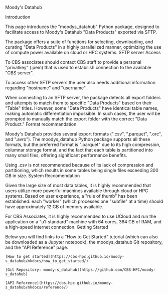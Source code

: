 Moody's Datahub

Introduction

This page introduces the "moodys_datahub" Python package, designed to facilitate access to Moody's Datahub "Data Products" exported via SFTP.

The package offers a suite of functions for selecting, downloading, and curating "Data Products" in a highly parallelized manner, optimizing the use of compute power available on cloud or HPC systems.
SFTP server Access

To CBS associates should contact CBS staff to provide a personal "privatkey" (.pem) that is used to estabilish connection to the available "CBS server".

To access other SFTP servers the user also needs additional information regarding "hostname" and "username".

When connecting to an SFTP server, the package detects all export folders and attempts to match them to specific "Data Products" based on their "Table" titles. However, some "Data Products" have identical table names, making automatic differentiation impossible. In such cases, the user will be prompted to manually match the export folder with the correct "Data Product."
Format recommandation

Moody's Datahub provides several export formats (".csv", ".parquet", ".orc", and ".avro"). The moodys_datahub Python package supports all these formats, but the preferred format is ".parquet" due to its high compression, columnar storage format, and the fact that each table is partitioned into many small files, offering significant performance benefits.

Using .csv is not recommended because of its lack of compression and partitioning, which results in some tables being single files exceeding 300 GB in size.
System Reccomendation

Given the large size of most data tables, it is highly recommended that users utilize more powerful machines available through cloud or HPC systems. Based on user experience, a "rule of thumb" has been established: each "worker" (which processes one "subfile" at a time) should have approximately 12 GB of memory available.

For CBS Associates, it is highly recommended to use UCloud and run the application on a "u1-standard" machine with 64 cores, 384 GB of RAM, and a high-speed internet connection.
Getting Started

Below you will find links to a "How to Get Started" tutorial (which can also be downloaded as a Jupyter notebook), the moodys_datahub Git repository, and the "API Reference" page.

    [How to get started](https://cbs-hpc.github.io/moody-s_datahub/mkdocs/how_to_get_started/)

    [Git Repository: moody-s_datahub](https://github.com/CBS-HPC/moody-s_datahub)

    [API Reference](https://cbs-hpc.github.io/moody-s_datahub/mkdocs/reference/)

